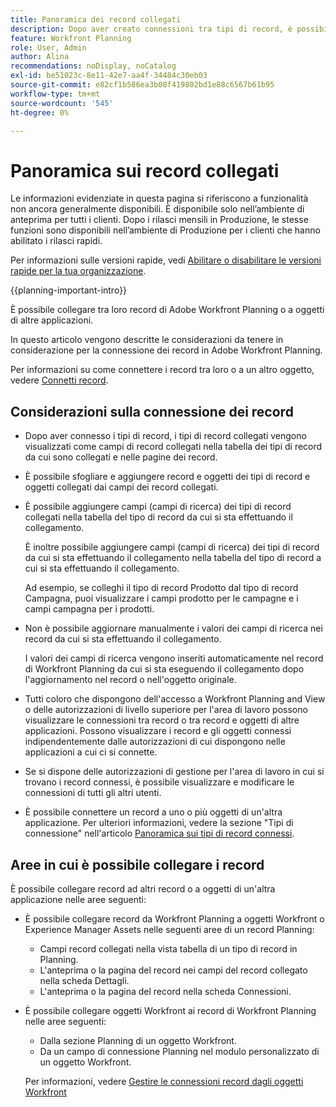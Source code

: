 ```yaml
---
title: Panoramica dei record collegati
description: Dopo aver creato connessioni tra tipi di record, è possibile collegare tra loro singoli record. In questo articolo vengono descritte le considerazioni da tenere in considerazione per la connessione dei record in Adobe Workfront Planning.
feature: Workfront Planning
role: User, Admin
author: Alina
recommendations: noDisplay, noCatalog
exl-id: be51023c-8e11-42e7-aa4f-34484c30eb03
source-git-commit: e82cf1b586ea3b08f419802bd1e88c6567b61b95
workflow-type: tm+mt
source-wordcount: '545'
ht-degree: 0%

---
```


# Panoramica sui record collegati

<span class="preview">Le informazioni evidenziate in questa pagina si riferiscono a funzionalità non ancora generalmente disponibili. È disponibile solo nell’ambiente di anteprima per tutti i clienti. Dopo i rilasci mensili in Produzione, le stesse funzioni sono disponibili nell’ambiente di Produzione per i clienti che hanno abilitato i rilasci rapidi. </span>

<span class="preview">Per informazioni sulle versioni rapide, vedi [Abilitare o disabilitare le versioni rapide per la tua organizzazione](/help/quicksilver/administration-and-setup/set-up-workfront/configure-system-defaults/enable-fast-release-process.md).</span>

{{planning-important-intro}}

È possibile collegare tra loro record di Adobe Workfront Planning o a oggetti di altre applicazioni.

In questo articolo vengono descritte le considerazioni da tenere in considerazione per la connessione dei record in Adobe Workfront Planning.

Per informazioni su come connettere i record tra loro o a un altro oggetto, vedere [Connetti record](/help/quicksilver/planning/records/connect-records.md).


## Considerazioni sulla connessione dei record

* Dopo aver connesso i tipi di record, i tipi di record collegati vengono visualizzati come campi di record collegati nella tabella dei tipi di record da cui sono collegati e nelle pagine dei record.
* È possibile sfogliare e aggiungere record e oggetti dei tipi di record e oggetti collegati dai campi dei record collegati.
* È possibile aggiungere campi (campi di ricerca) dei tipi di record collegati nella tabella del tipo di record da cui si sta effettuando il collegamento.

  È inoltre possibile aggiungere campi (campi di ricerca) dei tipi di record da cui si sta effettuando il collegamento nella tabella del tipo di record a cui si sta effettuando il collegamento.

  Ad esempio, se colleghi il tipo di record Prodotto dal tipo di record Campagna, puoi visualizzare i campi prodotto per le campagne e i campi campagna per i prodotti.
* Non è possibile aggiornare manualmente i valori dei campi di ricerca nei record da cui si sta effettuando il collegamento.

  I valori dei campi di ricerca vengono inseriti automaticamente nel record di Workfront Planning da cui si sta eseguendo il collegamento dopo l&#39;aggiornamento nel record o nell&#39;oggetto originale.

* Tutti coloro che dispongono dell&#39;accesso a Workfront Planning and View o delle autorizzazioni di livello superiore per l&#39;area di lavoro possono visualizzare le connessioni tra record o tra record e oggetti di altre applicazioni. Possono visualizzare i record e gli oggetti connessi indipendentemente dalle autorizzazioni di cui dispongono nelle applicazioni a cui ci si connette.
* Se si dispone delle autorizzazioni di gestione per l&#39;area di lavoro in cui si trovano i record connessi, è possibile visualizzare e modificare le connessioni di tutti gli altri utenti.
* È possibile connettere un record a uno o più oggetti di un&#39;altra applicazione. Per ulteriori informazioni, vedere la sezione &quot;Tipi di connessione&quot; nell&#39;articolo [Panoramica sui tipi di record connessi](/help/quicksilver/planning/architecture/connect-record-types-overview.md).

## Aree in cui è possibile collegare i record

È possibile collegare record ad altri record o a oggetti di un&#39;altra applicazione nelle aree seguenti:

* È possibile collegare record da Workfront Planning a oggetti Workfront o Experience Manager Assets nelle seguenti aree di un record Planning:

   * Campi record collegati nella vista tabella di un tipo di record in Planning.
   * L&#39;anteprima o la pagina del record nei campi del record collegato nella scheda Dettagli.
   * L&#39;anteprima o la pagina del record nella scheda Connessioni.

* È possibile collegare oggetti Workfront ai record di Workfront Planning nelle aree seguenti:

   * Dalla sezione Planning di un oggetto Workfront.
   * <span class="preview">Da un campo di connessione Planning nel modulo personalizzato di un oggetto Workfront. </span>

  Per informazioni, vedere [Gestire le connessioni record dagli oggetti Workfront](/help/quicksilver/planning/records/manage-records-in-planning-section.md)